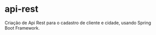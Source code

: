 # api-rest
Criação de Api Rest para o cadastro de cliente e cidade, usando Spring Boot Framework.
 
